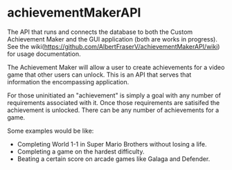 # achievementMakerAPI
The API that runs and connects the database to both the Custom Achievement Maker and the GUI application (both are works in progress). See the wiki(https://github.com/AlbertFraserV/achievementMakerAPI/wiki) for usage documentation. 

The Achievement Maker will allow a user to create achievements for a video game that other users can unlock. This is an API that serves that information the encompassing application. 

For those uninitiated an "achievement" is simply a goal with any number of requirements associated with it. Once those requirements are satisifed the achievement is unlocked. There can be any number of achievements for a game. 

Some examples would be like: 
* Completing World 1-1 in Super Mario Brothers without losing a life.
* Completing a game on the hardest difficulty.
* Beating a certain score on arcade games like Galaga and Defender.
